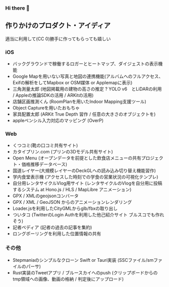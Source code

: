 ### Hi there 👋

<!--
**alt9800/alt9800** is a ✨ _special_ ✨ repository because its `README.md` (this file) appears on your GitHub profile.

Here are some ideas to get you started:

- 🔭 I’m currently working on ...
- 🌱 I’m currently learning ...
- 👯 I’m looking to collaborate on ...
- 🤔 I’m looking for help with ...
- 💬 Ask me about ...
- 📫 How to reach me: ...
- 😄 Pronouns: ...
- ⚡ Fun fact: ...
-->



## 作りかけのプロダクト・アイディア
適当に利用して(CC 0)勝手に作ってもらっても嬉しい

### iOS
- バックグラウンドで稼働するロガーとヒートマップ、ダイジェストの表示機能
- Google Mapを用いない写真と地図の連携機能(アルバムへのフルアクセス、Exifの解析をしてMapbox or OSM媒体 or Applemapに表示)
- 三角測量太郎 (地図掲載用の建物の高さの推定 ? YOLO v6　とLiDARの利用 /  Appleの推論SDKの活用 / ARKitの活用)
- 店舗区画推測くん (RoomPlanを用いたIndoor Mapping支援ツール)
- Object Captureを用いたおもちゃ
- 家具配置太郎 (ARKit True Depth 習作 / 任意の大きさのオブジェクトを)
- appleペンシル入力対応のマッピング (OverP)

### Web
- くつコミ(靴の口コミ共有サイト)
- カタイプリン.com (プリンの3Dモデル共有サイト)
- Open Menu (オープンデータを前提とした飲食店メニューの共有プロジェクト・価格推移データベース)
- 国道レイヤー(大規模レイヤーのDeckGLへの読み込み切り替え機能習作)
- 学内食堂表示機 (アクセスした時刻での学食の営業状況の可視化テンプレ)
- 自分用レンタサイクルVlog用サイト (レンタサイクルのVlogを自分用に投稿するシステム at Hono.js / HLS / MapLibre アニメーション)
- GPX / XMLのgeojsonコンバータ
- GPX / XML / GeoJSON からのアニメーションレンダリング
- Loader.jsを利用したCityGMLからglb/fbxの取り出し
- ついタコ (TwitterのLogin Authを利用した他己紹介サイト ブルスコでも作れそう)
- 記者ペディア (記者の過去の記事を集約)
- ロングポーリングを利用した位置情報の共有

### その他
- Stepmaniaのシンプルなクローン Swift or Tauri実装 (SSCファイル/smファイルのパーサ)
- Rust実装のTweetアプリ / ブルースカイへのpush (クリップボードからのtmp領域への画像、動画の格納 / 判定後にアップロード)



<!-- やること : mdを月イチくらいでDeepLAPIに投げて英訳する(Readme-en.mdをつくる)ワークフローを作る 多言語対応してもいいかも　-->
